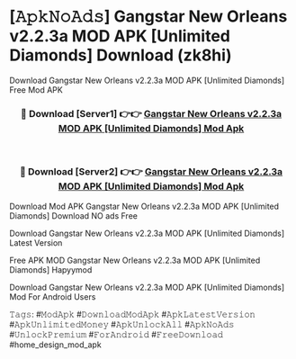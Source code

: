 # [𝙰𝚙𝚔𝙽𝚘𝙰𝚍𝚜] Gangstar New Orleans v2.2.3a MOD APK [Unlimited Diamonds] Download (zk8hi)
Download Gangstar New Orleans v2.2.3a MOD APK [Unlimited Diamonds] Free Mod APK

<div align="center">
<h3>🔴 Download [Server1] 👉👉 <a href="https://apkcomod.com?title=Gangstar_New_Orleans_v2.2.3a_MOD_APK_[Unlimited_Diamonds]">Gangstar New Orleans v2.2.3a MOD APK [Unlimited Diamonds] Mod Apk</a></h3><br>

<h3>🔴 Download [Server2] 👉👉 <a href="https://apkcomod.com?title=Gangstar_New_Orleans_v2.2.3a_MOD_APK_[Unlimited_Diamonds]">Gangstar New Orleans v2.2.3a MOD APK [Unlimited Diamonds] Mod Apk</a></h3>
</div>


 Download Mod APK Gangstar New Orleans v2.2.3a MOD APK [Unlimited Diamonds] Download NO ads Free

Download Gangstar New Orleans v2.2.3a MOD APK [Unlimited Diamonds] Latest Version

Free APK MOD Gangstar New Orleans v2.2.3a MOD APK [Unlimited Diamonds] Hapyymod

Download Gangstar New Orleans v2.2.3a MOD APK [Unlimited Diamonds] Mod For Android Users

𝚃𝚊𝚐𝚜: #𝙼𝚘𝚍𝙰𝚙𝚔 #𝙳𝚘𝚠𝚗𝚕𝚘𝚊𝚍𝙼𝚘𝚍𝙰𝚙𝚔 #𝙰𝚙𝚔𝙻𝚊𝚝𝚎𝚜𝚝𝚅𝚎𝚛𝚜𝚒𝚘𝚗 #𝙰𝚙𝚔𝚄𝚗𝚕𝚒𝚖𝚒𝚝𝚎𝚍𝙼𝚘𝚗𝚎𝚢 #𝙰𝚙𝚔𝚄𝚗𝚕𝚘𝚌𝚔𝙰𝚕𝚕 #𝙰𝚙𝚔𝙽𝚘𝙰𝚍𝚜 #𝚄𝚗𝚕𝚘𝚌𝚔𝙿𝚛𝚎𝚖𝚒𝚞𝚖 #𝙵𝚘𝚛𝙰𝚗𝚍𝚛𝚘𝚒𝚍 #𝙵𝚛𝚎𝚎𝙳𝚘𝚠𝚗𝚕𝚘𝚊𝚍 #home_design_mod_apk